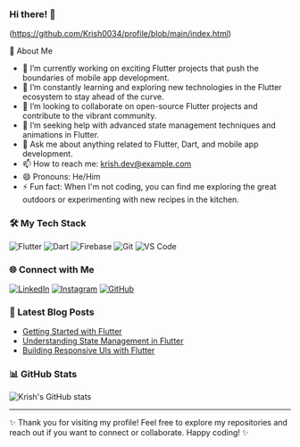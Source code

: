 ### Hi there! 👋
(https://github.com/Krish0034/profile/blob/main/index.html)

🚀 About Me
- 🔭 I’m currently working on exciting Flutter projects that push the boundaries of mobile app development.
- 🌱 I’m constantly learning and exploring new technologies in the Flutter ecosystem to stay ahead of the curve.
- 👯 I’m looking to collaborate on open-source Flutter projects and contribute to the vibrant community.
- 🤔 I’m seeking help with advanced state management techniques and animations in Flutter.
- 💬 Ask me about anything related to Flutter, Dart, and mobile app development.
- 📫 How to reach me: krish.dev@example.com
- 😄 Pronouns: He/Him
- ⚡ Fun fact: When I'm not coding, you can find me exploring the great outdoors or experimenting with new recipes in the kitchen.

### 🛠️ My Tech Stack
![Flutter](https://img.shields.io/badge/Flutter-02569B?style=flat-square&logo=flutter&logoColor=white)
![Dart](https://img.shields.io/badge/Dart-0175C2?style=flat-square&logo=dart&logoColor=white)
![Firebase](https://img.shields.io/badge/Firebase-FFCA28?style=flat-square&logo=firebase&logoColor=black)
![Git](https://img.shields.io/badge/Git-F05032?style=flat-square&logo=git&logoColor=white)
![VS Code](https://img.shields.io/badge/VS%20Code-007ACC?style=flat-square&logo=visual-studio-code&logoColor=white)

### 🌐 Connect with Me
[![LinkedIn](https://img.shields.io/badge/LinkedIn-0A66C2?style=flat-square&logo=linkedin&logoColor=white)](https://www.linkedin.com/in/krish0034/)
[![Instagram](https://img.shields.io/badge/Instagram-E4405F?style=flat-square&logo=instagram&logoColor=white)](https://www.instagram.com/_kumar_krishn/)
[![GitHub](https://img.shields.io/badge/GitHub-100000?style=flat-square&logo=github&logoColor=white)](https://github.com/Krish0034)

### 📝 Latest Blog Posts
- [Getting Started with Flutter](https://example.com/blog/getting-started-with-flutter)
- [Understanding State Management in Flutter](https://example.com/blog/state-management-in-flutter)
- [Building Responsive UIs with Flutter](https://example.com/blog/responsive-uis-in-flutter)

### 📊 GitHub Stats
![Krish's GitHub stats](https://github-readme-stats.vercel.app/api?username=Krish0034&show_icons=true&theme=radical)

---

✨ Thank you for visiting my profile! Feel free to explore my repositories and reach out if you want to connect or collaborate. Happy coding! ✨
